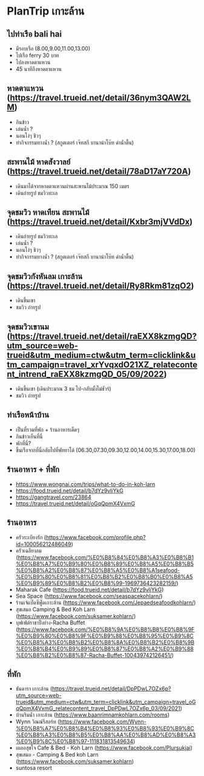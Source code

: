 # PlanTrip เกาะล้าน

## ไปท่าเรือ bali hai

- มีรอบเรือ (8.00,9.00,11.00,13.00)
- ไปเรือ ferry 30 บาท
- ไปลงหาดตาแหวน
- 45 นาทีถึงหาดตาแหวน

## หาดตาแหวน (https://travel.trueid.net/detail/36nym3QAW2LM)

- กินข้าว
- เล่นน้ำ ?
- นอนโง่ๆ ชิวๆ
- ทำกิจกรรมทางน้ำ ? (สกูตเตอร์ เจ๊ทสกี บานาน่าโบ๊ท ดำน้ำตื้น)

## สะพานไม้ หาดสังวาลย์ (https://travel.trueid.net/detail/78aD17aY720A)

- เดินมาได้จากหาดตาแหวนผ่านสะพานไม้ประมาณ 150 เมตร
- เดินถ่ายรูป ชมวิวทะเล

## จุดชมวิว หาดเทียน สะพานไม้ (https://travel.trueid.net/detail/Kxbr3mjVVdDx)

- เดินถ่ายรูป ชมวิวทะเล
- เล่นน้ำ ?
- นอนโง่ๆ ชิวๆ
- ทำกิจกรรมทางน้ำ ? (สกูตเตอร์ เจ๊ทสกี บานาน่าโบ๊ท ดำน้ำตื้น)

## จุดชมวิวกังหันลม เกาะล้าน (https://travel.trueid.net/detail/Ry8Rkm81zqO2)

- เดินขึ้นเขา
- ชมวิว ถ่ายรูป

## จุดชมวิวเขานม (https://travel.trueid.net/detail/raEXX8kzmgQD?utm_source=web-trueid&utm_medium=ctw&utm_term=clicklink&utm_campaign=travel_xrYvqxdO21XZ_relatecontent_intrend_raEXX8kzmgQD_05/09/2022)

- เดินขึ้นเขา (เดินประมาณ 3 ชม ไป-กลับมั้งไม่ชัวร์)
- ชมวิว ถ่ายรูป

## ท่าเรือหน้าบ้าน

- เป็นที่รวมที่พัก + ร้านอาหารเด็ดๆ
- กินข้าวเย็นที่นี่
- พักที่นี่?
- ขึ้นเรือจากที่นี่กลับไปที่พัทยาได้ (06.30,07.30,09.30,12.00,14.00,15.30,17.00,18.00)

## ร้านอาหาร + ที่พัก

- https://www.wongnai.com/trips/what-to-do-in-koh-larn
- https://food.trueid.net/detail/b7dYz9vljYkG
- https://gangtravel.com/23864
- https://travel.trueid.net/detail/oGqQpmX4VxmG

## ร้านอาหาร

- ครัวระเบียงรัก (https://www.facebook.com/profile.php?id=100056212486049)
- ครัวเฉลียงลม (https://www.facebook.com/%E0%B8%84%E0%B8%A3%E0%B8%B1%E0%B8%A7%E0%B9%80%E0%B8%89%E0%B8%A5%E0%B8%B5%E0%B8%A2%E0%B8%87%E0%B8%A5%E0%B8%A1seafood-%E0%B9%80%E0%B8%81%E0%B8%B2%E0%B8%B0%E0%B8%A5%E0%B9%89%E0%B8%B2%E0%B8%99-1969736423282159/)
- Maharak Cafe (https://food.trueid.net/detail/b7dYz9vljYkG)
- Sea Space (https://www.facebook.com/seaspacekohlarn/)
- ร้านเจ้แป๊ดซีฟู๊ดเกาะล้าน (https://www.facebook.com/Jepaedseafoodkohlarn/)
- สุขเสมอ Camping & Bed Koh Larn (https://www.facebook.com/suksamer.kohlarn/)
- บุฟเฟ่ต์ราชาปิ้งย่าง-Racha Buffet (https://www.facebook.com/%E0%B8%9A%E0%B8%B8%E0%B8%9F%E0%B9%80%E0%B8%9F%E0%B9%88%E0%B8%95%E0%B9%8C%E0%B8%A3%E0%B8%B2%E0%B8%8A%E0%B8%B2%E0%B8%9B%E0%B8%B4%E0%B9%89%E0%B8%87%E0%B8%A2%E0%B9%88%E0%B8%B2%E0%B8%87-Racha-Buffet-100439742126451/)

## ที่พัก

- ธันดารา เกาะล้าน (https://travel.trueid.net/detail/DpPDwL7OZx6p?utm_source=web-trueid&utm_medium=ctw&utm_term=clicklink&utm_campaign=travel_oGqQpmX4VxmG_relatecontent_travel_DpPDwL7OZx6p_03/09/2021)
- บ้านริมน้ำ เกาะล้าน (https://www.baanrimnamkohlarn.com/rooms)
- Wynn วิณณ์รีสอร์ท (https://www.facebook.com/Wynn-%E0%B8%A7%E0%B8%B4%E0%B8%93%E0%B8%93%E0%B9%8C%E0%B8%A3%E0%B8%B5%E0%B8%AA%E0%B8%AD%E0%B8%A3%E0%B9%8C%E0%B8%97-111831813549634)
- เผลอสุขใจ Cafe & Bed - Koh Larn (https://www.facebook.com/Plursukjai)
- สุขเสมอ - Camping & Bed koh Larn (https://www.facebook.com/suksamer.kohlarn)
- suntosa resort
